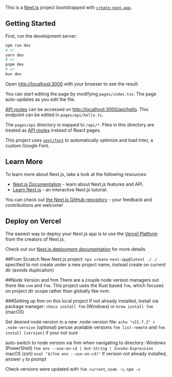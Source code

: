 This is a [Next.js](https://nextjs.org/) project bootstrapped with [`create-next-app`](https://github.com/vercel/next.js/tree/canary/packages/create-next-app).

## Getting Started

First, run the development server:

```bash
npm run dev
# or
yarn dev
# or
pnpm dev
# or
bun dev
```

Open [http://localhost:3000](http://localhost:3000) with your browser to see the result.

You can start editing the page by modifying `pages/index.tsx`. The page auto-updates as you edit the file.

[API routes](https://nextjs.org/docs/api-routes/introduction) can be accessed on [http://localhost:3000/api/hello](http://localhost:3000/api/hello). This endpoint can be edited in `pages/api/hello.ts`.

The `pages/api` directory is mapped to `/api/*`. Files in this directory are treated as [API routes](https://nextjs.org/docs/api-routes/introduction) instead of React pages.

This project uses [`next/font`](https://nextjs.org/docs/basic-features/font-optimization) to automatically optimize and load Inter, a custom Google Font.

## Learn More

To learn more about Next.js, take a look at the following resources:

- [Next.js Documentation](https://nextjs.org/docs) - learn about Next.js features and API.
- [Learn Next.js](https://nextjs.org/learn) - an interactive Next.js tutorial.

You can check out [the Next.js GitHub repository](https://github.com/vercel/next.js/) - your feedback and contributions are welcome!

## Deploy on Vercel

The easiest way to deploy your Next.js app is to use the [Vercel Platform](https://vercel.com/new?utm_medium=default-template&filter=next.js&utm_source=create-next-app&utm_campaign=create-next-app-readme) from the creators of Next.js.

Check out our [Next.js deployment documentation](https://nextjs.org/docs/deployment) for more details.


##From Scratch
New Next.js project:
```npx create-next-app@latest ./```
`./` specified to not create under a new project name, instead create on current dir (avoids duplication)


##Node Version and fnm
There are a couple node version managers out there like `nvm` and `fnm`. This project uses the Rust based `fnm`, which focuses on project dir scope rather than globally like nvm.

###Setting up fnm on this local project
If not already installed, install via package manager: `choco install fnm` (Windows) or `brew install fnm` (macOS)

Set desired node version in a new .node-version file: 
```echo "v21.7.2" > .node-version```
(optional) peruse available versions `fnm list-remote` and `fnm install [version]` if your not sure

auto-switch to node version via fnm when navigating to directory:
Windows (PowerShell)
```fnm env --use-on-cd | Out-String | Invoke-Expression```
macOS (zsh)
```eval "$(fnm env --use-on-cd)"```
If version not already installed, answer `y` to prompt

Check versions were updated with `fnm current`, `node -v`, `npm -v`